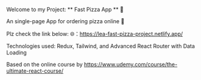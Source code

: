 Welcome to my Project: ** Fast Pizza App ** 🎉

An single-page App for ordering pizza online 🍕

Plz check the link below:
🌐：https://lea-fast-pizza-project.netlify.app/

Technologies used: Redux, Tailwind, and Advanced React Router with Data Loading

Based on the online course by https://www.udemy.com/course/the-ultimate-react-course/
